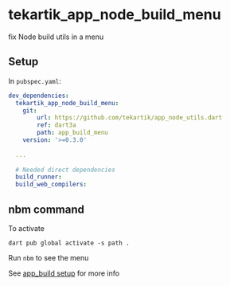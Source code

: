 # tekartik_app_node_build_menu

fix Node build utils in a menu

## Setup

In `pubspec.yaml`:

```yaml
dev_dependencies:
  tekartik_app_node_build_menu:
    git: 
        url: https://github.com/tekartik/app_node_utils.dart
        ref: dart3a
        path: app_build_menu
    version: '>=0.3.0'
    
  ...
  
  # Needed direct dependencies
  build_runner:
  build_web_compilers:
```
      
## nbm command

To activate

```shell
dart pub global activate -s path .
```

Run `nbm` to see the menu

See [app_build setup](../app_build/README.md) for more info